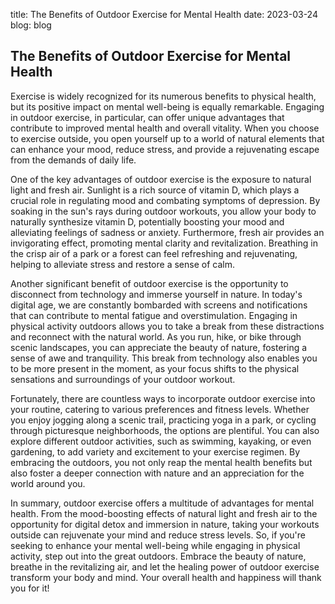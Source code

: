 title: The Benefits of Outdoor Exercise for Mental Health
date: 2023-03-24
blog: blog

## The Benefits of Outdoor Exercise for Mental Health

Exercise is widely recognized for its numerous benefits to physical health, but its positive impact on mental well-being is equally remarkable. Engaging in outdoor exercise, in particular, can offer unique advantages that contribute to improved mental health and overall vitality. When you choose to exercise outside, you open yourself up to a world of natural elements that can enhance your mood, reduce stress, and provide a rejuvenating escape from the demands of daily life.

One of the key advantages of outdoor exercise is the exposure to natural light and fresh air. Sunlight is a rich source of vitamin D, which plays a crucial role in regulating mood and combating symptoms of depression. By soaking in the sun's rays during outdoor workouts, you allow your body to naturally synthesize vitamin D, potentially boosting your mood and alleviating feelings of sadness or anxiety. Furthermore, fresh air provides an invigorating effect, promoting mental clarity and revitalization. Breathing in the crisp air of a park or a forest can feel refreshing and rejuvenating, helping to alleviate stress and restore a sense of calm.

Another significant benefit of outdoor exercise is the opportunity to disconnect from technology and immerse yourself in nature. In today's digital age, we are constantly bombarded with screens and notifications that can contribute to mental fatigue and overstimulation. Engaging in physical activity outdoors allows you to take a break from these distractions and reconnect with the natural world. As you run, hike, or bike through scenic landscapes, you can appreciate the beauty of nature, fostering a sense of awe and tranquility. This break from technology also enables you to be more present in the moment, as your focus shifts to the physical sensations and surroundings of your outdoor workout.

Fortunately, there are countless ways to incorporate outdoor exercise into your routine, catering to various preferences and fitness levels. Whether you enjoy jogging along a scenic trail, practicing yoga in a park, or cycling through picturesque neighborhoods, the options are plentiful. You can also explore different outdoor activities, such as swimming, kayaking, or even gardening, to add variety and excitement to your exercise regimen. By embracing the outdoors, you not only reap the mental health benefits but also foster a deeper connection with nature and an appreciation for the world around you.

In summary, outdoor exercise offers a multitude of advantages for mental health. From the mood-boosting effects of natural light and fresh air to the opportunity for digital detox and immersion in nature, taking your workouts outside can rejuvenate your mind and reduce stress levels. So, if you're seeking to enhance your mental well-being while engaging in physical activity, step out into the great outdoors. Embrace the beauty of nature, breathe in the revitalizing air, and let the healing power of outdoor exercise transform your body and mind. Your overall health and happiness will thank you for it!